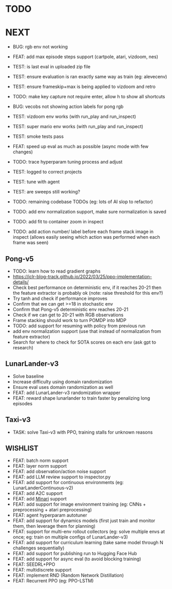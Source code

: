 # TODO

# NEXT

- BUG: rgb env not working

- FEAT: add max episode steps support (cartpole, atari, vizdoom, nes)
- TEST: is last eval in uploaded zip file
- TEST: ensure evaluation is ran exactly same way as train (eg: alevecenv)
- TEST: ensure frameskip+max is being applied to vizdoom and retro
- TODO: make key capture not require enter, allow h to show all shortcuts
- BUG: vecobs not showing action labels for pong rgb
- TEST: vizdoom env works (with run_play and run_inspect)
- TEST: super mario env works (with run_play and run_inspect)
- TEST: smoke tests pass
- FEAT: speed up eval as much as possible (async mode with few changes)
- TODO: trace hyperparam tuning process and adjust
- TEST: logged to correct projects
- TEST: tune with agent
- TEST: are sweeps still working?
- TODO: remaining codebase TODOs (eg: lots of AI slop to refactor)
- TODO: add env normalization support, make sure normalization is saved
- TODO: add fit to container zoom in inspect
- TODO: add action number/ label before each frame stack image in inspect (allows easily seeing which action was performed when each frame was seen)

## Pong-v5

- TODO: learn how to read gradient graphs
- https://iclr-blog-track.github.io/2022/03/25/ppo-implementation-details/
- Check best performance on deterministic env, if it reaches 20-21 then the feature extractor is probably ok (note: raise threshold for this env?)
- Try tanh and check if performance improves
- Confirm that we can get >=18 in stochastic env
- Confirm that Pong-v5 deterministic env reaches 20-21
- Check if we can get to 20-21 with RGB observations
- Frame stacking should work to turn POMDP into MDP
- TODO: add support for resuming with policy from previous run
- add env normalization support (use that instead of normalization from feature extractor)
- Search for where to check for SOTA scores on each env (ask gpt to research)

## LunarLander-v3

- Solve baseline
- Increase difficulty using domain randomization
- Ensure eval uses domain randomization as well
- FEAT: add LunarLander-v3 randomization wrapper
- FEAT: reward shape lunarlander to train faster by penalizing long episodes


## Taxi-v3

- TASK: solve Taxi-v3 with PPO, training stalls for unknown reasons

## WISHLIST

- FEAT: batch norm support
- FEAT: layer norm support
- FEAT: add observation/action noise support
- FEAT: add LLM review support to inspector.py
- FEAT: add support for continuous environments (eg: LunarLanderContinuous-v2)
- FEAT: add A2C support
- FEAT: add [Minari](https://minari.farama.org/) support
- FEAT: add support for image environment training (eg: CNNs + preprocessing + atari preprocessing)
- FEAT: agent hyperparam autotuner
- FEAT: add support for dynamics models (first just train and monitor them, then leverage them for planning)
- FEAT: support for multi-env rollout collectors (eg: solve multiple envs at once; eg: train on multiple configs of LunarLander-v3)
- FEAT: add support for curriculum learning (take same model through N challenges sequentially)
- FEAT: add support for publishing run to Hugging Face Hub
- FEAT: add support for async eval (to avoid blocking training)
- FEAT: SEEDRL+PPO
- FEAT: multidiscrete support
- FEAT: implement RND (Random Network Distillation)
- FEAT: Recurrent PPO (eg: PPO-LSTM)